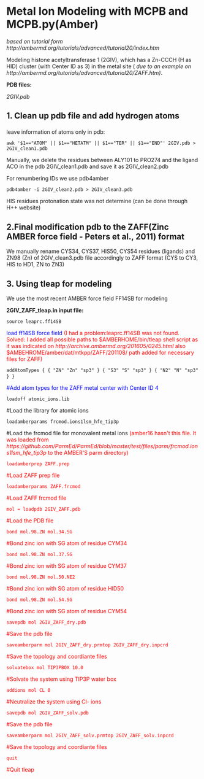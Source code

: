 <h1><strong>Metal Ion Modeling with MCPB and MCPB.py(Amber)</strong></h1>
<p><em>based on tutorial form http://ambermd.org/tutorials/advanced/tutorial20/index.htm</em></p>

<p>Modeling histone acetyltransferase 1 (2GIV), which has a Zn-CCCH (H as HID) cluster (with Center ID as 3) in the metal site (<em> due to an example on http://ambermd.org/tutorials/advanced/tutorial20/ZAFF.htm)</em>.</p>

<p><strong>PDB files:</strong></p>
<em>2GIV.pdb</em>

<h2>1. Clean up pdb file and add hydrogen atoms</p></h2>
<p>leave information of atoms only in pdb:</p>
<code>awk '$1=="ATOM" || $1=="HETATM" || $1=="TER" || $1=="END"' 2GIV.pdb > 2GIV_clean1.pdb</code>


<p>Manually, we delete the residues between ALY101 to PRO274 and the ligand ACO in the pdb
2GIV_clean1.pdb and save it as  2GIV_clean2.pdb</p>

<p>For renumbering IDs we use pdb4amber</p>

<code>pdb4amber -i 2GIV_clean2.pdb > 2GIV_clean3.pdb</code>

<p>HIS residues protonation state was not determine (can be done through H++ website)</p>

<h2>2.Final modification pdb to the ZAFF(Zinc AMBER force field - Peters et al., 2011) format</h2>

<p>We manually rename CYS34, CYS37, HIS50, CYS54 residues (ligands) and ZN98 (Zn) of 2GIV_clean3.pdb file accordingly to ZAFF format (CYS to CY3, HIS to HD1, ZN to ZN3)</p>

<p></p>
<h2>3. Using tleap for modeling</h2>
<p>We use the most recent AMBER force field FF14SB for modeling</p>

<p><strong>2GIV_ZAFF_tleap.in input file:</strong></p>
<p>
<pre><code>source leaprc.ff14SB</code></pre> 
<font color="blue">load ff14SB force field <font color="red">(I had a problem:leaprc.ff14SB was not found. Solved: I added all possible paths to $AMBERHOME/bin/tleap shell script as it was indicated on <em>http://archive.ambermd.org/201605/0245.html</em> also $AMBEHROME/amber/dat/mtkpp/ZAFF/201108/ path added for necessary files for ZAFF)</font></font>
<pre><code>addAtomTypes { { "ZN" "Zn" "sp3" } { "S3" "S" "sp3" } { "N2" "N" "sp3" } }</code> </pre>
<font color="blue">#Add atom types for the ZAFF metal center with Center ID 4</font>
<pre><code>loadoff atomic_ions.lib</code></pre> 
#Load the library for atomic ions
<pre><code>loadamberparams frcmod.ions1lsm_hfe_tip3p</code></pre>
#Load the frcmod file for monovalent metal ions <font color="red">(amber16 hasn't this file. It was loaded from <em>https://github.com/ParmEd/ParmEd/blob/master/test/files/parm/frcmod.ions1lsm_hfe_tip3p</em> to the AMBER'S parm directory) 
<pre><code>loadamberprep ZAFF.prep</code></pre>
#Load ZAFF prep file
<pre><code>loadamberparams ZAFF.frcmod</code></pre>
#Load ZAFF frcmod file
<pre><code>mol = loadpdb 2GIV_ZAFF.pdb</code></pre>
#Load the PDB file
<pre><code>bond mol.98.ZN mol.34.SG</code></pre>
#Bond zinc ion with SG atom of residue CYM34
<pre><code>bond mol.98.ZN mol.37.SG</code></pre>
#Bond zinc ion with SG atom of residue CYM37
<pre><code>bond mol.98.ZN mol.50.NE2</code></pre>
#Bond zinc ion with SG atom of residue HID50
<pre><code>bond mol.98.ZN mol.54.SG</code></pre>
#Bond zinc ion with SG atom of residue CYM54
<pre><code>savepdb mol 2GIV_ZAFF_dry.pdb</code></pre>
#Save the pdb file
<pre><code>saveamberparm mol 2GIV_ZAFF_dry.prmtop 2GIV_ZAFF_dry.inpcrd</code></pre>
#Save the topology and coordiante files
<pre><code>solvatebox mol TIP3PBOX 10.0</code></pre>
#Solvate the system using TIP3P water box
<pre><code>addions mol CL 0</code></pre>
#Neutralize the system using Cl- ions
<pre><code>savepdb mol 2GIV_ZAFF_solv.pdb</code></pre>
#Save the pdb file
<pre><code>saveamberparm mol 2GIV_ZAFF_solv.prmtop 2GIV_ZAFF_solv.inpcrd</code></pre> 
#Save the topology and coordiante files
<pre><code>quit</code></pre>
#Quit tleap

